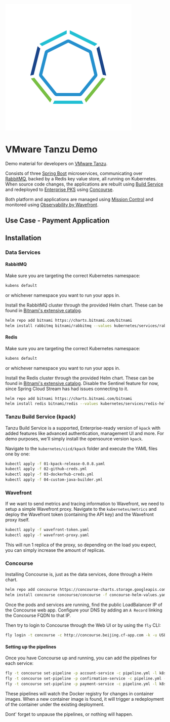 ![Tanzu](tanzu-logo.png)

# VMware Tanzu Demo

Demo material for developers on [VMware Tanzu](https://tanzu.vmware.com/).

Consists of three [Spring Boot](https://spring.io) microservices, communicating over [RabbitMQ](), backed by a Redis key value store, all running on Kubernetes.
When source code changes, the applications are rebuilt using [Build Service](https://tanzu.vmware.com/build-service) and redeployed to [Enterprise PKS](https://cloud.vmware.com/vmware-enterprise-pks) using [Concourse](https://tanzu.vmware.com/concourse).

Both platform and applications are managed using [Mission Control](https://tanzu.vmware.com/mission-control) and monitored using [Observability by Wavefront](https://tanzu.vmware.com/observability).

## Use Case - Payment Application

## Installation

### Data Services

#### RabbitMQ

Make sure you are targeting the correct Kubernetes namespace:

```bash
kubens default
``` 
or whichever namespace you want to run your apps in.

Install the RabbitMQ cluster through the provided Helm chart. These can be found in [Bitnami's extensive catalog](https://github.com/bitnami/charts/tree/master/bitnami/rabbitmq).

```bash
helm repo add bitnami https://charts.bitnami.com/bitnami
helm install rabbitmq bitnami/rabbitmq --values kubernetes/services/rabbitmq-helm-values.yaml
``` 

#### Redis

Make sure you are targeting the correct Kubernetes namespace:

```bash
kubens default
``` 
or whichever namespace you want to run your apps in.

Install the Redis cluster through the provided Helm chart.
These can be found in [Bitnami's extensive catalog](https://github.com/bitnami/charts/tree/master/bitnami/redis).
Disable the Sentinel feature for now, since Spring Cloud Stream has had issues connecting to it.

```bash
helm repo add bitnami https://charts.bitnami.com/bitnami
helm install redis bitnami/redis --values kubernetes/services/redis-helm-values.yaml
```

### Tanzu Build Service (kpack)

Tanzu Build Service is a supported, Enterprise-ready version of `kpack` with added features like advanced authentication, management UI and more.
For demo purposes, we'll simply install the opensource version `kpack`.

Navigate to the `kubernetes/cicd/kpack` folder and execute the YAML files one by one:

```bash
kubectl apply -f 01-kpack-release-0.0.8.yaml 
kubectl apply -f 02-github-creds.yml
kubectl apply -f 03-dockerhub-creds.yml
kubectl apply -f 04-custom-java-builder.yml
```

### Wavefront

If we want to send metrics and tracing information to Wavefront, we need to setup a simple Wavefront proxy.
Navigate to the `kubernetes/metrics` and deploy the Wavefront token (containing the API key) and the Wavefront proxy itself.

```bash
kubectl apply -f wavefront-token.yaml
kubectl apply -f wavefront-proxy.yaml
```

This will run 1 replica of the proxy, so depending on the load you expect, you can simply increase the amount of replicas.

### Concourse

Installing Concourse is, just as the data services, done through a Helm chart.

```bash
helm repo add concourse https://concourse-charts.storage.googleapis.com
helm install concourse concourse/concourse -f concourse-helm-values.yaml
```

Once the pods and services are running, find the public LoadBalancer IP of the Concourse web app.
Configure your DNS by adding an `A Record` linking the Concourse FQDN to that IP.

Then try to login to Concourse through the Web UI or by using the `fly` CLI:

```bash
fly login -t concourse -c http://concourse.beijing.cf-app.com -k -u USERNAME -p PASSWORD
```

#### Setting up the pipelines

Once you have Concourse up and running, you can add the pipelines for each service:

```bash
fly -t concourse set-pipeline -p account-service -c pipeline.yml -l k8s.yaml -v kubernetes-deployment=account-service -v kubernetes-container=account-service -v container-image=dhubau/account-service
fly -t concourse set-pipeline -p confirmation-service -c pipeline.yml -l k8s.yaml -v kubernetes-deployment=confirmation-service -v kubernetes-container=confirmation-service -v container-image=dhubau/confirmation-service
fly -t concourse set-pipeline -p payment-service -c pipeline.yml -l k8s.yaml -v kubernetes-deployment=payment-service -v kubernetes-container=payment-service -v container-image=dhubau/payment-service
```

These pipelines will watch the Docker registry for changes in container images.
When a new container image is found, it will trigger a redeployment of the container under the existing deployment.

Dont' forget to unpause the pipelines, or nothing will happen.